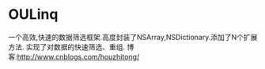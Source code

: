 # OULinq
一个高效,快速的数据筛选框架.高度封装了NSArray,NSDictionary.添加了N个扩展方法.
实现了对数据的快速筛选、重组.
博客:http://www.cnblogs.com/houzhitong/

